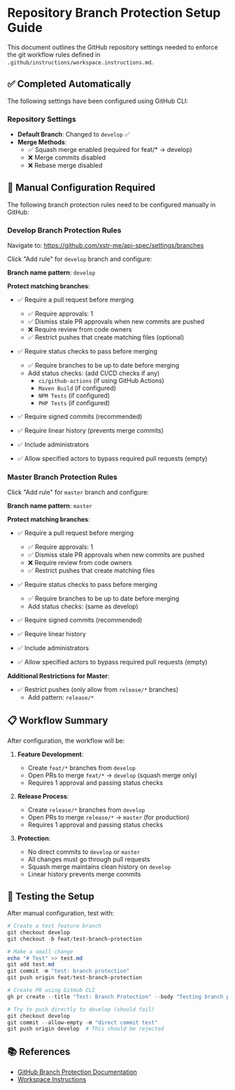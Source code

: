 # Repository Branch Protection Setup Guide

This document outlines the GitHub repository settings needed to enforce the git workflow rules defined in `.github/instructions/workspace.instructions.md`.

## ✅ Completed Automatically

The following settings have been configured using GitHub CLI:

### Repository Settings
- **Default Branch**: Changed to `develop` ✅
- **Merge Methods**: 
  - ✅ Squash merge enabled (required for feat/* → develop)
  - ❌ Merge commits disabled 
  - ❌ Rebase merge disabled

## 🔧 Manual Configuration Required

The following branch protection rules need to be configured manually in GitHub:

### Develop Branch Protection Rules
Navigate to: https://github.com/xstr-me/api-spec/settings/branches

Click "Add rule" for `develop` branch and configure:

**Branch name pattern**: `develop`

**Protect matching branches**:
- ✅ Require a pull request before merging
  - ✅ Require approvals: 1
  - ✅ Dismiss stale PR approvals when new commits are pushed
  - ❌ Require review from code owners
  - ✅ Restrict pushes that create matching files (optional)

- ✅ Require status checks to pass before merging
  - ✅ Require branches to be up to date before merging
  - Add status checks: (add CI/CD checks if any)
    - `ci/github-actions` (if using GitHub Actions)
    - `Maven Build` (if configured)
    - `NPM Tests` (if configured)
    - `PHP Tests` (if configured)

- ✅ Require signed commits (recommended)
- ✅ Require linear history (prevents merge commits)
- ✅ Include administrators
- ✅ Allow specified actors to bypass required pull requests (empty)

### Master Branch Protection Rules
Click "Add rule" for `master` branch and configure:

**Branch name pattern**: `master`

**Protect matching branches**:
- ✅ Require a pull request before merging
  - ✅ Require approvals: 1
  - ✅ Dismiss stale PR approvals when new commits are pushed
  - ❌ Require review from code owners
  - ✅ Restrict pushes that create matching files

- ✅ Require status checks to pass before merging
  - ✅ Require branches to be up to date before merging
  - Add status checks: (same as develop)

- ✅ Require signed commits (recommended)
- ✅ Require linear history
- ✅ Include administrators
- ✅ Allow specified actors to bypass required pull requests (empty)

**Additional Restrictions for Master**:
- ✅ Restrict pushes (only allow from `release/*` branches)
  - Add pattern: `release/*`

## 📋 Workflow Summary

After configuration, the workflow will be:

1. **Feature Development**: 
   - Create `feat/*` branches from `develop`
   - Open PRs to merge `feat/*` → `develop` (squash merge only)
   - Requires 1 approval and passing status checks

2. **Release Process**:
   - Create `release/*` branches from `develop`
   - Open PRs to merge `release/*` → `master` (for production)
   - Requires 1 approval and passing status checks

3. **Protection**:
   - No direct commits to `develop` or `master`
   - All changes must go through pull requests
   - Squash merge maintains clean history on `develop`
   - Linear history prevents merge commits

## 🚀 Testing the Setup

After manual configuration, test with:

```powershell
# Create a test feature branch
git checkout develop
git checkout -b feat/test-branch-protection

# Make a small change
echo "# Test" >> test.md
git add test.md
git commit -m "test: branch protection"
git push origin feat/test-branch-protection

# Create PR using GitHub CLI
gh pr create --title "Test: Branch Protection" --body "Testing branch protection rules" --base develop

# Try to push directly to develop (should fail)
git checkout develop
git commit --allow-empty -m "direct commit test"
git push origin develop  # This should be rejected
```

## 📚 References

- [GitHub Branch Protection Documentation](https://docs.github.com/en/repositories/configuring-branches-and-merges-in-your-repository/defining-the-mergeability-of-pull-requests/about-protected-branches)
- [Workspace Instructions](.github/instructions/workspace.instructions.md)
